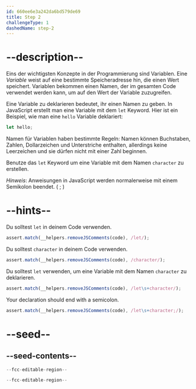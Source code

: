 ```yaml
---
id: 660ee6e3a242da6bd579de69
title: Step 2
challengeType: 1
dashedName: step-2
---
```


# --description--

Eins der wichtigsten Konzepte in der Programmierung sind Variablen. Eine <dfn>Variable</dfn> weist auf eine bestimmte Speicheradresse hin, die einen Wert speichert. Variablen bekommen einen Namen, der im gesamten Code verwendet werden kann, um auf den Wert der Variable zuzugreifen.

Eine Variable zu deklarieren bedeutet, ihr einen Namen zu geben. In JavaScript erstellt man eine Variable mit dem `let` Keyword. Hier ist ein Beispiel, wie man eine `hello` Variable deklariert:

```js
let hello;
```

Namen für Variablen haben bestimmte Regeln: Namen können Buchstaben, Zahlen, Dollarzeichen und Unterstriche enthalten, allerdings keine Leerzeichen und sie dürfen nicht mit einer Zahl beginnen.

Benutze das `let` Keyword um eine Variable mit dem Namen `character` zu erstellen.

_Hinweis_: Anweisungen in JavaScript werden normalerweise mit einem Semikolon beendet. ( ; )

# --hints--

Du solltest `let` in deinem Code verwenden.

```js
assert.match(__helpers.removeJSComments(code), /let/);
```

Du solltest `character` in deinem Code verwenden.

```js
assert.match(__helpers.removeJSComments(code), /character/);
```

Du solltest `let` verwenden, um eine Variable mit dem Namen `character` zu deklarieren.

```js
assert.match(__helpers.removeJSComments(code), /let\s+character/);
```

Your declaration should end with a semicolon.

```js
assert.match(__helpers.removeJSComments(code), /let\s+character;/);
```

# --seed--

## --seed-contents--

```js
--fcc-editable-region--

--fcc-editable-region--
```
